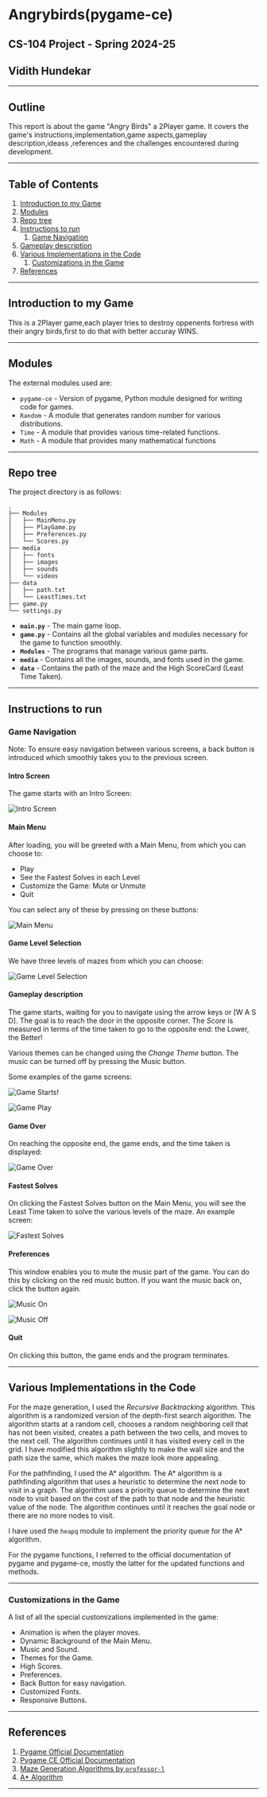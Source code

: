 # Angrybirds(pygame-ce)

## CS-104 Project - Spring 2024-25

## Vidith Hundekar

---

## Outline

This report is about the game "Angry Birds" a 2Player game. It covers the game's instructions,implementation,game aspects,gameplay description,ideass ,references and the challenges encountered during development.

---

## Table of Contents

1. [Introduction to my Game](#introduction-to-my-game)
2. [Modules](#modules)
3. [Repo tree](#repo-tress)
4. [Instructions to run](#instructions-to-run)
   1. [Game Navigation ](#game-navigation)
5. [Gameplay description](#gameplay-description)
5. [Various Implementations in the Code](#various-implementations-in-the-code)
   1. [Customizations in the Game](#customizations-in-the-game)
6. [References](#references)

---

## Introduction to my Game

This is a 2Player game,each player tries to destroy oppenents fortress with their angry birds,first to do that with better accuray WINS.

---

## Modules

The external modules used are:

- `pygame-ce` - Version of pygame, Python module designed for writing code for  games.
- `Random` - A module that generates random number for various distributions.
- `Time` - A module that provides various time-related functions.
- `Math` - A module that provides many mathematical functions

---

## Repo tree

The project directory is as follows:

```
.
├── Modules
│   ├── MainMenu.py
│   ├── PlayGame.py
│   ├── Preferences.py
│   └── Scores.py
├── media
│   ├── fonts
│   ├── images
│   ├── sounds
│   └── videos
├── data
│   ├── path.txt
│   └── LeastTimes.txt
├── game.py
└── settings.py
```

- **`main.py`** - The main game loop.
- **`game.py`** - Contains all the global variables and modules necessary for the game to function smoothly.
- **`Modules`** - The programs that manage various game parts.
- **`media`** - Contains all the images, sounds, and fonts used in the game.
- **`data`** - Contains the path of the maze and the High ScoreCard (Least Time Taken).

---

## Instructions to run

### Game Navigation

Note: To ensure easy navigation between various screens, a back button is introduced which smoothly takes you to the previous screen.

#### Intro Screen

The game starts with an Intro Screen:

![Intro Screen](report/Intro.png)

#### Main Menu

After loading, you will be greeted with a Main Menu, from which you can choose to:

- Play
- See the Fastest Solves in each Level
- Customize the Game: Mute or Unmute
- Quit

You can select any of these by pressing on these buttons:

![Main Menu](report/MainMenu.png)

#### Game Level Selection

We have three levels of mazes from which you can choose:

![Game Level Selection](report/GameLevel.png)

#### Gameplay description

The game starts, waiting for you to navigate using the arrow keys or [W A S D]. The goal is to reach the door in the opposite corner. The _Score_ is measured in terms of the time taken to go to the opposite end: the Lower, the Better!

Various themes can be changed using the _Change Theme_ button. The music can be turned off by pressing the Music button.

Some examples of the game screens:

![Game Starts!](report/MazeGame.png)

![Game Play](report/MazeGameThemes.png)

#### Game Over

On reaching the opposite end, the game ends, and the time taken is displayed:

![Game Over](report/GameOver.png)

#### Fastest Solves

On clicking the Fastest Solves button on the Main Menu, you will see the Least Time taken to solve the various levels of the maze. An example screen:

![Fastest Solves](report/HighScores.png)

#### Preferences

This window enables you to mute the music part of the game. You can do this by clicking on the red music button. If you want the music back on, click the button again.

![Music On](report/PreferencesSoundOn.png)

![Music Off](report/PreferencesSoundOff.png)

#### Quit

On clicking this button, the game ends and the program terminates.

---

## Various Implementations in the Code

For the maze generation, I used the _Recursive Backtracking_ algorithm. This algorithm is a randomized version of the depth-first search algorithm. The algorithm starts at a random cell, chooses a random neighboring cell that has not been visited, creates a path between the two cells, and moves to the next cell. The algorithm continues until it has visited every cell in the grid. I have modified this algorithm slightly to make the wall size and the path size the same, which makes the maze look more appealing.

For the pathfinding, I used the A\* algorithm. The A\* algorithm is a pathfinding algorithm that uses a heuristic to determine the next node to visit in a graph. The algorithm uses a priority queue to determine the next node to visit based on the cost of the path to that node and the heuristic value of the node. The algorithm continues until it reaches the goal node or there are no more nodes to visit.

I have used the `heapq` module to implement the priority queue for the A\* algorithm.

For the pygame functions, I referred to the official documentation of pygame and pygame-ce, mostly the latter for the updated functions and methods.

---

### Customizations in the Game

A list of all the special customizations implemented in the game:

- Animation is when the player moves.
- Dynamic Background of the Main Menu.
- Music and Sound.
- Themes for the Game.
- High Scores.
- Preferences.
- Back Button for easy navigation.
- Customized Fonts.
- Responsive Buttons.

---

## References

1. [Pygame Official Documentation](https://www.pygame.org/docs/)
2. [Pygame CE Official Documentation](https://pyga.me/docs/)
3. [Maze Generation Algorithms by `professor-l`](https://professor-l.github.io/mazes/)
4. [A\* Algorithm](OtherResources/A*.md)

---
